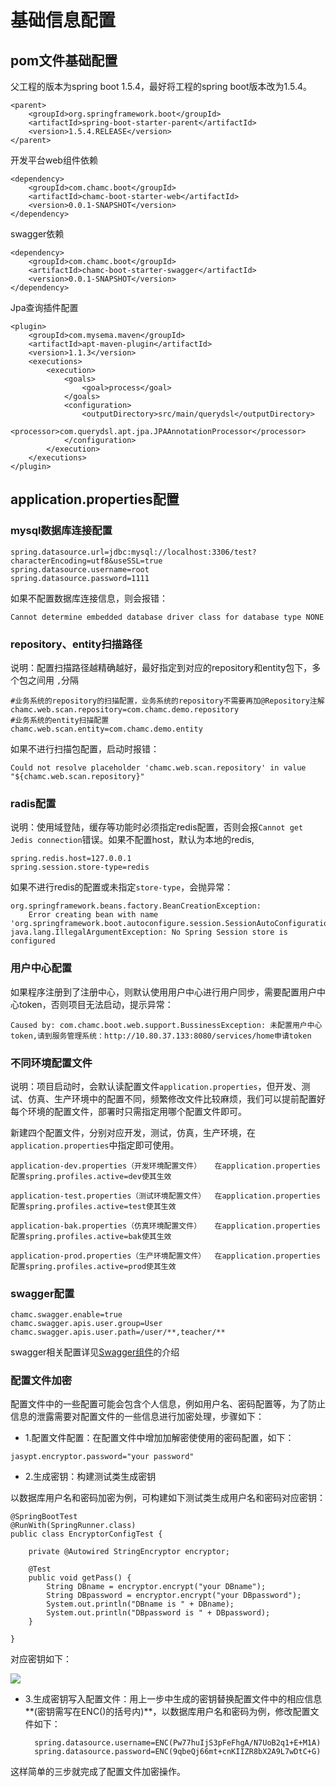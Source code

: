 # 基础信息配置

## pom文件基础配置 ##

父工程的版本为spring boot 1.5.4，最好将工程的spring boot版本改为1.5.4。

```
<parent>
	<groupId>org.springframework.boot</groupId>
	<artifactId>spring-boot-starter-parent</artifactId>
	<version>1.5.4.RELEASE</version>
</parent>
```

开发平台web组件依赖
```	
<dependency>
	<groupId>com.chamc.boot</groupId>
	<artifactId>chamc-boot-starter-web</artifactId>
	<version>0.0.1-SNAPSHOT</version>
</dependency>
```
swagger依赖
```
<dependency>
	<groupId>com.chamc.boot</groupId>
	<artifactId>chamc-boot-starter-swagger</artifactId>
	<version>0.0.1-SNAPSHOT</version>
</dependency>
```
Jpa查询插件配置
```
<plugin>
	<groupId>com.mysema.maven</groupId>
	<artifactId>apt-maven-plugin</artifactId>
	<version>1.1.3</version>
	<executions>
		<execution>
			<goals>
				<goal>process</goal>
			</goals>
			<configuration>
				<outputDirectory>src/main/querydsl</outputDirectory>
				<processor>com.querydsl.apt.jpa.JPAAnnotationProcessor</processor>
			</configuration>
		</execution>
	</executions>
</plugin>
```
## application.properties配置 ##

### mysql数据库连接配置 ###

	spring.datasource.url=jdbc:mysql://localhost:3306/test?characterEncoding=utf8&useSSL=true
	spring.datasource.username=root
	spring.datasource.password=1111

如果不配置数据库连接信息，则会报错：  

	Cannot determine embedded database driver class for database type NONE

### repository、entity扫描路径 ###

说明：配置扫描路径越精确越好，最好指定到对应的repository和entity包下，多个包之间用 `,`分隔

	#业务系统的repository的扫描配置，业务系统的repository不需要再加@Repository注解
	chamc.web.scan.repository=com.chamc.demo.repository
	#业务系统的entity扫描配置
	chamc.web.scan.entity=com.chamc.demo.entity

如果不进行扫描包配置，启动时报错：    

	Could not resolve placeholder 'chamc.web.scan.repository' in value "${chamc.web.scan.repository}"

### radis配置 ###
	
说明：使用域登陆，缓存等功能时必须指定redis配置，否则会报`Cannot get Jedis connection`错误。如果不配置host，默认为本地的redis,
	
	spring.redis.host=127.0.0.1
	spring.session.store-type=redis

如果不进行redis的配置或未指定`store-type`，会抛异常：

	org.springframework.beans.factory.BeanCreationException: 
		Error creating bean with name 'org.springframework.boot.autoconfigure.session.SessionAutoConfiguration$SessionRepositoryValidator'
	java.lang.IllegalArgumentException: No Spring Session store is configured


### 用户中心配置 ###

如果程序注册到了注册中心，则默认使用用户中心进行用户同步，需要配置用户中心token，否则项目无法启动，提示异常：

	Caused by: com.chamc.boot.web.support.BussinessException: 未配置用户中心token,请到服务管理系统：http://10.80.37.133:8080/services/home申请token


### 不同环境配置文件 ###

说明：项目启动时，会默认读配置文件`application.properties`，但开发、测试、仿真、生产环境中的配置不同，频繁修改文件比较麻烦，我们可以提前配置好每个环境的配置文件，部署时只需指定用哪个配置文件即可。

新建四个配置文件，分别对应开发，测试，仿真，生产环境，在`application.properties`中指定即可使用。

	application-dev.properties（开发环境配置文件）   在application.properties配置spring.profiles.active=dev使其生效

	application-test.properties（测试环境配置文件）  在application.properties配置spring.profiles.active=test使其生效

	application-bak.properties（仿真环境配置文件）   在application.properties配置spring.profiles.active=bak使其生效

	application-prod.properties（生产环境配置文件）  在application.properties配置spring.profiles.active=prod使其生效


### swagger配置 ###

	chamc.swagger.enable=true
	chamc.swagger.apis.user.group=User
	chamc.swagger.apis.user.path=/user/**,teacher/**

swagger相关配置详见[Swagger组件](https://chamc-devplatform.gitbook.io/chamc-boot-starter-reference/chamc-boot-starter-swagger)的介绍


### 配置文件加密 ###

配置文件中的一些配置可能会包含个人信息，例如用户名、密码配置等，为了防止信息的泄露需要对配置文件的一些信息进行加密处理，步骤如下：

* 1.配置文件配置：在配置文件中增加加解密使使用的密码配置，如下：

```
jasypt.encryptor.password="your password" 
```

* 2.生成密钥：构建测试类生成密钥

以数据库用户名和密码加密为例，可构建如下测试类生成用户名和密码对应密钥：

	@SpringBootTest
	@RunWith(SpringRunner.class)
	public class EncryptorConfigTest {

		private @Autowired StringEncryptor encryptor;

		@Test
		public void getPass() {
			String DBname = encryptor.encrypt("your DBname");
			String DBpassword = encryptor.encrypt("your DBpassword");
			System.out.println("DBname is " + DBname);
			System.out.println("DBpassword is " + DBpassword);
		}

	}


对应密钥如下：

![](https://i.imgur.com/2i7TxYb.png)

* 3.生成密钥写入配置文件：用上一步中生成的密钥替换配置文件中的相应信息**(密钥需写在ENC()的括号内)**，以数据库用户名和密码为例，修改配置文件如下：

		spring.datasource.username=ENC(Pw77huIjS3pFeFhgA/N7UoB2q1+E+M1A)
		spring.datasource.password=ENC(9qbeQj66mt+cnKIIZR8bX2A9L7wDtC+G)

这样简单的三步就完成了配置文件加密操作。
